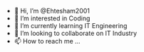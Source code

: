 - 👋 Hi, I’m @Ehtesham2001
- 👀 I’m interested in Coding
- 🌱 I’m currently learning IT Engineering
- 💞️ I’m looking to collaborate on IT Industry
- 📫 How to reach me ...

<!---
Ehtesham2001/Ehtesham2001 is a ✨ special ✨ repository because its `README.md` (this file) appears on your GitHub profile.
You can click the Preview link to take a look at your changes.
--->
